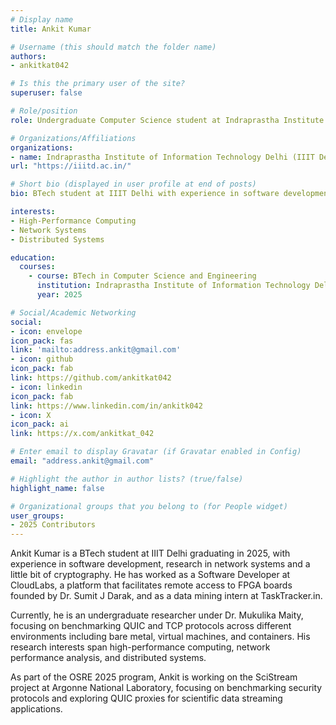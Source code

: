```yaml
---
# Display name
title: Ankit Kumar

# Username (this should match the folder name)
authors:
- ankitkat042

# Is this the primary user of the site?
superuser: false

# Role/position
role: Undergraduate Computer Science student at Indraprastha Institute of Information Technology(IIIT Delhi)

# Organizations/Affiliations
organizations:
- name: Indraprastha Institute of Information Technology Delhi (IIIT Delhi)
url: "https://iiitd.ac.in/"

# Short bio (displayed in user profile at end of posts)
bio: BTech student at IIIT Delhi with experience in software development, network systems research and cryptography. Currently working on high-performance network benchmarking and protocol analysis.

interests:
- High-Performance Computing
- Network Systems
- Distributed Systems

education:
  courses:
    - course: BTech in Computer Science and Engineering
      institution: Indraprastha Institute of Information Technology Delhi (IIIT Delhi)
      year: 2025

# Social/Academic Networking
social:
- icon: envelope
icon_pack: fas
link: 'mailto:address.ankit@gmail.com'
- icon: github
icon_pack: fab
link: https://github.com/ankitkat042
- icon: linkedin
icon_pack: fab
link: https://www.linkedin.com/in/ankitk042
- icon: X
icon_pack: ai
link: https://x.com/ankitkat_042

# Enter email to display Gravatar (if Gravatar enabled in Config)
email: "address.ankit@gmail.com"

# Highlight the author in author lists? (true/false)
highlight_name: false

# Organizational groups that you belong to (for People widget)
user_groups:
- 2025 Contributors
---
```


Ankit Kumar is a BTech student at IIIT Delhi graduating in 2025, with experience in software development, research in network systems and a little bit of cryptography. He has worked as a Software Developer at CloudLabs, a platform that facilitates remote access to FPGA boards founded by Dr. Sumit J Darak, and as a data mining intern at TaskTracker.in.

Currently, he is an undergraduate researcher under Dr. Mukulika Maity, focusing on benchmarking QUIC and TCP protocols across different environments including bare metal, virtual machines, and containers. His research interests span high-performance computing, network performance analysis, and distributed systems.

As part of the OSRE 2025 program, Ankit is working on the SciStream project at Argonne National Laboratory, focusing on benchmarking security protocols and exploring QUIC proxies for scientific data streaming applications. 